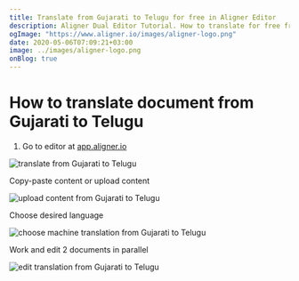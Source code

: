 ```yaml
---
title: Translate from Gujarati to Telugu for free in Aligner Editor
description: Aligner Dual Editor Tutorial. How to translate for free from Gujarati to Telugu. Aligner is multilingual document management platform. 
ogImage: "https://www.aligner.io/images/aligner-logo.png"
date: 2020-05-06T07:09:21+03:00
image: ../images/aligner-logo.png
onBlog: true
---
```


# How to translate document from Gujarati to Telugu

1. Go to editor at [app.aligner.io](https://app.aligner.io "Aligner App web page")

![translate from Gujarati to Telugu](../aligner-blank-editor.png "translate from Gujarati to Telugu")

Copy-paste content or upload content

![upload content from Gujarati to Telugu](../aligner-uploaded-document.png "upload content from Gujarati to Telugu")

Choose desired language

![choose machine translation from Gujarati to Telugu](../aligner-language-dropdown.png "choose machine translation from Gujarati to Telugu")

Work and edit 2 documents in parallel

![edit translation from Gujarati to Telugu](../aligner-double-sitded-editor.png "edit translation from Gujarati to Telugu")

